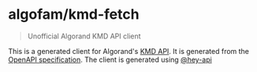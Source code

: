 # algofam/kmd-fetch
> Unofficial Algorand KMD API client

This is a generated client for Algorand's [KMD API](https://developer.algorand.org/docs/rest-apis/kmd/).
It is generated from the [OpenAPI specification](https://github.com/algorand/go-algorand/blob/v3.25.0-stable/daemon/kmd/api/swagger.json).
The client is generated using [@hey-api](https://heyapi.vercel.app/)

